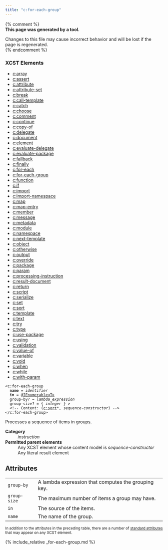 ```yaml
---
title: "c:for-each-group"
---
```


{% comment %}  
**This page was generated by a tool.**  

Changes to this file may cause incorrect behavior and will be lost if the page is
regenerated.  
{% endcomment %}

<nav role="navigation" class="browser">
   <div>
      <h3>XCST Elements</h3>
      <ul>
         <li><a href="array.html">c:array</a></li>
         <li><a href="assert.html">c:assert</a></li>
         <li><a href="attribute.html">c:attribute</a></li>
         <li><a href="attribute-set.html">c:attribute-set</a></li>
         <li><a href="break.html">c:break</a></li>
         <li><a href="call-template.html">c:call-template</a></li>
         <li><a href="catch.html">c:catch</a></li>
         <li><a href="choose.html">c:choose</a></li>
         <li><a href="comment.html">c:comment</a></li>
         <li><a href="continue.html">c:continue</a></li>
         <li><a href="copy-of.html">c:copy-of</a></li>
         <li><a href="delegate.html">c:delegate</a></li>
         <li><a href="document.html">c:document</a></li>
         <li><a href="element.html">c:element</a></li>
         <li><a href="evaluate-delegate.html">c:evaluate-delegate</a></li>
         <li><a href="evaluate-package.html">c:evaluate-package</a></li>
         <li><a href="fallback.html">c:fallback</a></li>
         <li><a href="finally.html">c:finally</a></li>
         <li><a href="for-each.html">c:for-each</a></li>
         <li><a href="for-each-group.html" class="active">c:for-each-group</a></li>
         <li><a href="function.html">c:function</a></li>
         <li><a href="if.html">c:if</a></li>
         <li><a href="import.html">c:import</a></li>
         <li><a href="import-namespace.html">c:import-namespace</a></li>
         <li><a href="map.html">c:map</a></li>
         <li><a href="map-entry.html">c:map-entry</a></li>
         <li><a href="member.html">c:member</a></li>
         <li><a href="message.html">c:message</a></li>
         <li><a href="metadata.html">c:metadata</a></li>
         <li><a href="module.html">c:module</a></li>
         <li><a href="namespace.html">c:namespace</a></li>
         <li><a href="next-template.html">c:next-template</a></li>
         <li><a href="object.html">c:object</a></li>
         <li><a href="otherwise.html">c:otherwise</a></li>
         <li><a href="output.html">c:output</a></li>
         <li><a href="override.html">c:override</a></li>
         <li><a href="package.html">c:package</a></li>
         <li><a href="param.html">c:param</a></li>
         <li><a href="processing-instruction.html">c:processing-instruction</a></li>
         <li><a href="result-document.html">c:result-document</a></li>
         <li><a href="return.html">c:return</a></li>
         <li><a href="script.html">c:script</a></li>
         <li><a href="serialize.html">c:serialize</a></li>
         <li><a href="set.html">c:set</a></li>
         <li><a href="sort.html">c:sort</a></li>
         <li><a href="template.html">c:template</a></li>
         <li><a href="text.html">c:text</a></li>
         <li><a href="try.html">c:try</a></li>
         <li><a href="type.html">c:type</a></li>
         <li><a href="use-package.html">c:use-package</a></li>
         <li><a href="using.html">c:using</a></li>
         <li><a href="validation.html">c:validation</a></li>
         <li><a href="value-of.html">c:value-of</a></li>
         <li><a href="variable.html">c:variable</a></li>
         <li><a href="void.html">c:void</a></li>
         <li><a href="when.html">c:when</a></li>
         <li><a href="while.html">c:while</a></li>
         <li><a href="with-param.html">c:with-param</a></li>
      </ul>
   </div>
</nav>
<div class="ref-element-syntax language-xml highlighter-rouge"><pre class="highlight"><code><span class="nt">&lt;c:for-each-group</span>
  <b>name</b> = <i title="Identifier.">identifier</i>
  <b>in</b> = @<a href="{{ page.bcl_url }}9eekhta0" title="System.Collections.Generic.IEnumerable<T&gt;">IEnumerable&lt;T&gt;</a>
  <span>group-by</span>? = <i title="Lambda expression.">lambda_expression</i>
  <span>group-size</span>? = { <i>integer</i> } &gt;
  &lt;!-- Content: (<span><a href="sort.html">c:sort</a>*</span>, <i>sequence-constructor</i>) --&gt;
<span class="nt">&lt;/c:for-each-group&gt;</span></code></pre></div>
<p>Processes a sequence of items in groups.</p>
<dl>
   <dt><b>Category</b></dt>
   <dd><i>instruction</i></dd>
   <dt><b>Permitted parent elements</b></dt>
   <dd>Any XCST element whose content model is <i>sequence-constructor</i></dd>
   <dd>Any literal result element</dd>
</dl>
<h2 id="attributes">Attributes</h2>
<div class="table-responsive">
   <table class="ref-attribs">
      <tr>
         <td><code>group-by</code></td>
         <td>A lambda expression that computes the grouping key.</td>
      </tr>
      <tr>
         <td><code>group-size</code></td>
         <td>The maximum number of items a group may have.</td>
      </tr>
      <tr>
         <td><code>in</code></td>
         <td>The source of the items.</td>
      </tr>
      <tr>
         <td><code>name</code></td>
         <td>The name of the group.</td>
      </tr>
   </table>
</div>
<p><small>
      In addition to the attributes in the preceding table, there are a number of <a href="../docs/standard-attributes.html">standard attributes</a> that may appear on any XCST element.
      </small></p>

{% include_relative _for-each-group.md %}
